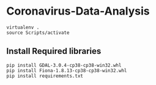 # Coronavirus-Data-Analysis
```
virtualenv .
source Scripts/activate
```
##  Install Required libraries
```
pip install GDAL-3.0.4-cp38-cp38-win32.whl
pip install Fiona-1.8.13-cp38-cp38-win32.whl  
pip install requirements.txt
```

